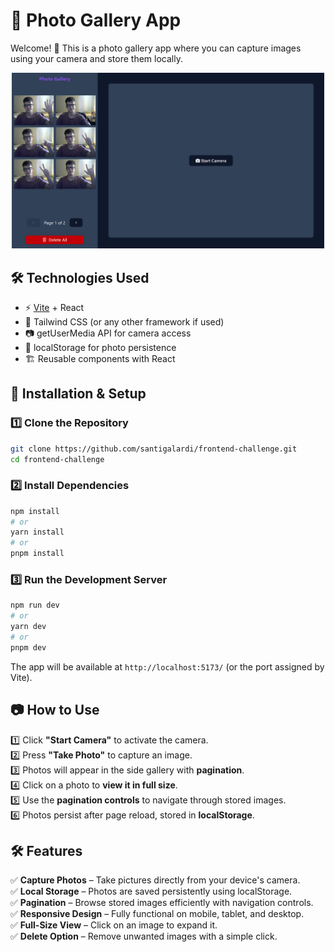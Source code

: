 # 📸 Photo Gallery App

Welcome! 🎉 This is a photo gallery app where you can capture images using your camera and store them locally.

<p align="center">
  <img src="./docs/screenshot.png" alt="Photo Gallery Preview" width="500px">
</p>

## 🛠️ Technologies Used

- ⚡ [Vite](https://vitejs.dev/) + React
- 🎨 Tailwind CSS (or any other framework if used)
- 📷 getUserMedia API for camera access
- 💾 localStorage for photo persistence
- 🏗️ Reusable components with React

## 🚀 Installation & Setup

### 1️⃣ Clone the Repository

```bash
git clone https://github.com/santigalardi/frontend-challenge.git
cd frontend-challenge
```

### 2️⃣ Install Dependencies

```bash
npm install
# or
yarn install
# or
pnpm install
```

### 3️⃣ Run the Development Server

```bash
npm run dev
# or
yarn dev
# or
pnpm dev
```

The app will be available at `http://localhost:5173/` (or the port assigned by Vite).

## 📷 How to Use

1️⃣ Click **"Start Camera"** to activate the camera.  
2️⃣ Press **"Take Photo"** to capture an image.  
3️⃣ Photos will appear in the side gallery with **pagination**.  
4️⃣ Click on a photo to **view it in full size**.  
5️⃣ Use the **pagination controls** to navigate through stored images.  
6️⃣ Photos persist after page reload, stored in **localStorage**.

## 🛠 Features

✅ **Capture Photos** – Take pictures directly from your device's camera.  
✅ **Local Storage** – Photos are saved persistently using localStorage.  
✅ **Pagination** – Browse stored images efficiently with navigation controls.  
✅ **Responsive Design** – Fully functional on mobile, tablet, and desktop.  
✅ **Full-Size View** – Click on an image to expand it.  
✅ **Delete Option** – Remove unwanted images with a simple click.
